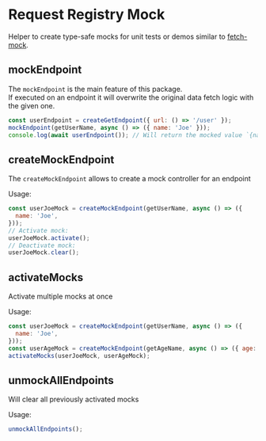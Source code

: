 # Request Registry Mock

Helper to create type-safe mocks for unit tests or demos similar to [fetch-mock](https://www.npmjs.com/package/fetch-mock).

## mockEndpoint

The `mockEndpoint` is the main feature of this package.  
If executed on an endpoint it will overwrite the original data fetch logic with the given one.

```js
const userEndpoint = createGetEndpoint({ url: () => '/user' });
mockEndpoint(getUserName, async () => ({ name: 'Joe' }));
console.log(await userEndpoint()); // Will return the mocked value `{name: 'Joe'}`
```

## createMockEndpoint

The `createMockEndpoint` allows to create a mock controller for an endpoint

Usage:

```js
const userJoeMock = createMockEndpoint(getUserName, async () => ({
  name: 'Joe',
}));
// Activate mock:
userJoeMock.activate();
// Deactivate mock:
userJoeMock.clear();
```

## activateMocks

Activate multiple mocks at once

Usage:

```js
const userJoeMock = createMockEndpoint(getUserName, async () => ({
  name: 'Joe',
}));
const userAgeMock = createMockEndpoint(getAgeName, async () => ({ age: 99 }));
activateMocks(userJoeMock, userAgeMock);
```

## unmockAllEndpoints

Will clear all previously activated mocks

Usage:

```js
unmockAllEndpoints();
```
